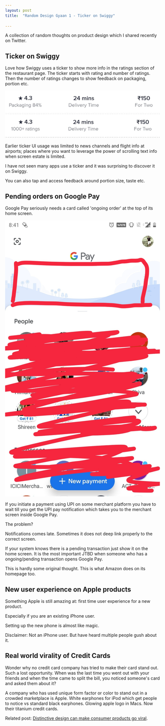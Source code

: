 ```yaml
---
layout: post
title:  "Random Design Gyaan 1 - Ticker on Swiggy"

---
```


A collection of random thoughts on product design which I shared recently on Twitter.

## Ticker on Swiggy

Love how Swiggy uses a ticker to show more info in the ratings section of the restaurant page. The ticker starts with rating and number of ratings. Then the number of ratings changes to show feedback on packaging, portion etc.

![Swiggy Ticker 1](/assets/img/swiggy_ticker_1.png)
![Swiggy Ticker 2](/assets/img/swiggy_ticker_2.png)

Earlier ticker UI usage was limited to news channels and flight info at airports; places where you want to leverage the power of scrolling text info when screen estate is limited.

I have not seen many apps use a ticker and it was surprising to discover it on Swiggy.

You can also tap and access feedback around portion size, taste etc.

## Pending orders on Google Pay

Google Pay seriously needs a card called 'ongoing order' at the top of its home screen.

![Ongoing order in Pay](/assets/img/google_pay__ongoing_order.png)

If you initiate a payment using UPI on some merchant platform you have to wait till you get the UPI pay notification which takes you to the merchant screen inside Google Pay.

The problem?

Notifications comes late. Sometimes it does not deep link properly to the correct screen.

If your system knows there is a pending transaction just show it on the home screen. It is the most important JTBD when someone who has a ongoing/pending transaction opens Google Pay.

This is hardly some original thought. This is what Amazon does on its homepage too.

## New user experience on Apple products

Something Apple is still amazing at: first time user experience for a new product.

Especially if you are an existing iPhone user.

Setting up the new phone is almost like magic.

Disclaimer: Not an iPhone user. But have heard multiple people gush about it.

## Real world virality of Credit Cards

Wonder why no credit card company has tried to make their card stand out. Such a lost opportunity. When was the last time you went out with your friends and when the time came to split the bill, you noticed someone's card and asked them about it?

A company who has used unique form factor or color to stand out in a crowded marketplace is Apple. White earphones for iPod which get people to notice vs standard black earphones. Glowing apple logo in Macs. Now their titanium credit cards.

Related post: [Distinctive design can make consumer products go viral](https://medium.com/craft-ventures/real-world-virality-257941db9507).
